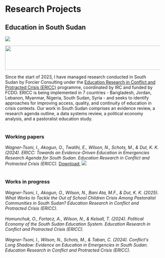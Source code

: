 # Research Projects #
## Education in South Sudan ##
<a href="https://njwsn.github.io/pages/education-south-sudan"> <img src="https://njwsn.github.io/assets/images/education-ss-sd-1344-600.png"/> </a>
<br>
<p align="center">
<a href="https://inee.org/data-evidence/ericc"> <img src="https://njwsn.github.io/assets/images/ericc_full.png" width="600px" height="79px"/> </a>
</p>
Since the start of 2023, I have managed research conducted in South Sudan by Forcier Consulting under the <a href="https://inee.org/data-evidence/ericc">Education Research in Conflict and Protracted Crisis (ERICC)</a> programme, coordinated by IRC and funded by FCDO. ERICC is being implemented in 7 countries - Bangladesh, Jordan, Lebanon, Myanmar, Nigeria, South Sudan, Syria - and seeks to identify approaches for improving access, quality, and continuity of education in crisis contexts. Our work in South Sudan comprises an evidence review, a research agenda outline, a data systems review, a political economy analysis, and a pastoralist education study. 
<br><br>

### Working papers ###
_Wagner-Tsoni, I., Akogun, O., Twalihi, E., Wilson, N., Schots, M., & Dut, K. K. (2024). ERICC: Towards an Evidence-Driven Education in Emergencies Research Agenda for South Sudan. Education Research in Conflict and Protracted Crisis (ERICC)._
<u>Download:</u> [![](https://img.shields.io/badge/figshare-preprint-556472?logo=figshare)](https://figshare.com/articles/online_resource/ERICC_Working_Paper_Towards_evidence-driven_education_in_emergencies_ERICC_research_agenda_for_South_Sudan/27105616?file=49412566)
<br><br>

### Works in progress ###
_Wagner-Tsoni, I., Akogun, O., Wilson, N., Bani Ata, M.F., & Dut, K. K. (2025). What Works to Tackle the Out of School Children Crisis Among Pastoralist Communities in South Sudan? Education Research in Conflict and Protracted Crisis (ERICC)._
<br><br>
_Homunchuk, O., Fortacz, A., Wilson, N., & Kelsall, T. (2024). Political Economy of the South Sudan Education System. Education Research in Conflict and Protracted Crisis (ERICC)._
<br><br>
_Wagner-Tsoni, I., Wilson, N., Schots, M., & Taban, C. (2024). Conflict's Long Shadow: Evidence on Education in Emergencies in South Sudan. Education Research in Conflict and Protracted Crisis (ERICC)._ 
